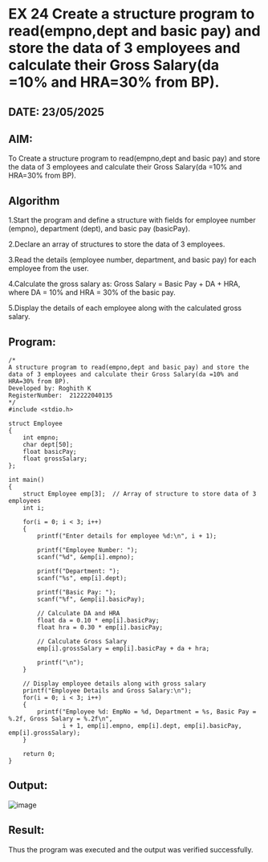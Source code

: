 # EX 24 Create a structure program to read(empno,dept and basic pay) and store the data of 3 employees and calculate their Gross Salary(da =10% and HRA=30% from BP).
## DATE: 23/05/2025
## AIM:
To Create a structure program to read(empno,dept and basic pay) and store the data of 3 employees and calculate their Gross Salary(da =10% and HRA=30% from BP).

## Algorithm
1.Start the program and define a structure with fields for employee number (empno), department (dept), and basic pay (basicPay).

2.Declare an array of structures to store the data of 3 employees.

3.Read the details (employee number, department, and basic pay) for each employee from the user.

4.Calculate the gross salary as: Gross Salary = Basic Pay + DA + HRA, where DA = 10% and HRA = 30% of the basic pay.

5.Display the details of each employee along with the calculated gross salary.
## Program:
```
/*
A structure program to read(empno,dept and basic pay) and store the data of 3 employees and calculate their Gross Salary(da =10% and HRA=30% from BP).
Developed by: Roghith K
RegisterNumber:  212222040135
*/
#include <stdio.h>

struct Employee
{
    int empno;
    char dept[50];
    float basicPay;
    float grossSalary;
};

int main()
{
    struct Employee emp[3];  // Array of structure to store data of 3 employees
    int i;

    for(i = 0; i < 3; i++)
    {
        printf("Enter details for employee %d:\n", i + 1);

        printf("Employee Number: ");
        scanf("%d", &emp[i].empno);

        printf("Department: ");
        scanf("%s", emp[i].dept);

        printf("Basic Pay: ");
        scanf("%f", &emp[i].basicPay);

        // Calculate DA and HRA
        float da = 0.10 * emp[i].basicPay;
        float hra = 0.30 * emp[i].basicPay;

        // Calculate Gross Salary
        emp[i].grossSalary = emp[i].basicPay + da + hra;

        printf("\n");
    }

    // Display employee details along with gross salary
    printf("Employee Details and Gross Salary:\n");
    for(i = 0; i < 3; i++)
    {
        printf("Employee %d: EmpNo = %d, Department = %s, Basic Pay = %.2f, Gross Salary = %.2f\n", 
               i + 1, emp[i].empno, emp[i].dept, emp[i].basicPay, emp[i].grossSalary);
    }

    return 0;
}

```

## Output:

![image](https://github.com/user-attachments/assets/442f3e4a-1d75-482c-8945-7feae6481320)


## Result:
Thus the program was executed and the output was verified successfully.
